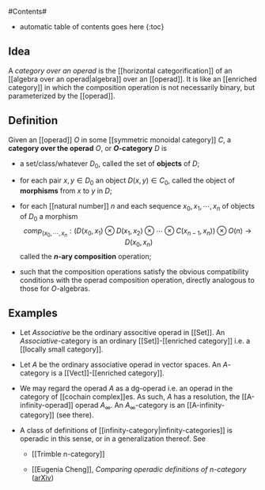 
#Contents#
* automatic table of contents goes here
{:toc}

## Idea

A _category over an operad_ is the [[horizontal categorification]]
of an [[algebra over an operad|algebra]] over an [[operad]].  It is like an [[enriched category]]
in which the composition operation is not necessarily binary, but 
parameterized by the [[operad]].


## Definition

Given an [[operad]] $O$ in some [[symmetric monoidal category]]
$C$, a **category over the operad** $O$, or **$O$-category** $D$ is

* a set/class/whatever $D_0$, called the set of **objects** of $D$;

* for each pair $x,y \in D_0$ an object $D(x,y) \in C_0$, called the 
object of **morphisms** from $x$ to $y$ in $D$;

* for each [[natural number]] $n$ and each sequence $x_0, x_1, \cdots, x_n$
of objects of $D_0$ a morphism
$$ comp_{(x_0, \cdots, x_n} : \left(D(x_0,x_1) \otimes D(x_1,x_2) 
\otimes \cdots \otimes C(x_{n-1},x_n) \right) \otimes O(n) \to D(x_0, x_n)$$
called the **$n$-ary composition** operation;

* such that the composition operations satisfy the obvious
compatibility conditions with the operad composition operation,
directly analogous to those for $O$-algebras.


## Examples

* Let $Associative$ be the ordinary associtive operad in [[Set]].
An $Associative$-category is an ordinary [[Set]]-[[enriched category]]
i.e. a [[locally small category]].

* Let $A$ be the ordinary associative operad in vector spaces. An 
$A$-category is a [[Vect]]-[[enriched category]].

* We may regard the operad $A$ as a dg-operad i.e. an operad in 
the category of [[cochain complex]]es. As such, $A$ has a 
resolution, the [[A-infinity-operad]] operad $A_\infty$. An 
$A_\infty$-category is an [[A-infinity-category]] (see there).

* A class of definitions of [[infinity-category|infinity-categories]] is operadic in this sense, or in a generalization thereof. See

  * [[Trimble n-category]]

  * [[Eugenia Cheng]], _Comparing operadic definitions of $n$-category_ ([arXiv](http://arxiv.org/abs/0809.2070))
